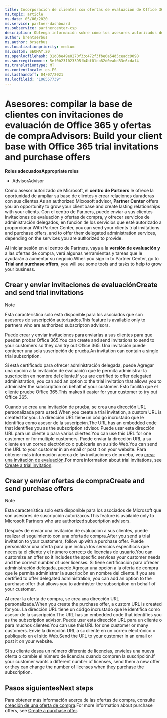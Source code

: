 ```yaml
---
title: Incorporación de clientes con ofertas de evaluación de Office 365
ms.topic: article
ms.date: 05/06/2020
ms.service: partner-dashboard
ms.subservice: partnercenter-csp
description: Obtenga información sobre cómo los asesores autorizados de Microsoft pueden crecer sus suscripciones de Office 365. Crear y enviar invitaciones de evaluación de Office 365 y ofertas de compra a los clientes.
author: brentserbus
ms.author: brserbus
ms.localizationpriority: medium
ms.custom: SEOMAY.20
ms.openlocfilehash: 31d8be49e0270f32c472f3fbe0a54d5ceadc9098
ms.sourcegitcommit: 5ef0b231023395fb4bf01cb82d0eabd83e6cdaf4
ms.translationtype: MT
ms.contentlocale: es-ES
ms.lasthandoff: 04/07/2021
ms.locfileid: "106557739"
---
```

# <a name="advisors-build-your-client-base-with-office-365-trial-invitations-and-purchase-offers"></a><span data-ttu-id="0378a-104">Asesores: compilar la base de clientes con invitaciones de evaluación de Office 365 y ofertas de compra</span><span class="sxs-lookup"><span data-stu-id="0378a-104">Advisors: Build your client base with Office 365 trial invitations and purchase offers</span></span>


<span data-ttu-id="0378a-105">**Roles adecuados**</span><span class="sxs-lookup"><span data-stu-id="0378a-105">**Appropriate roles**</span></span>

- <span data-ttu-id="0378a-106">Advisor</span><span class="sxs-lookup"><span data-stu-id="0378a-106">Advisor</span></span>


<span data-ttu-id="0378a-107">Como asesor autorizado de Microsoft, el **centro de Partners** le ofrece la oportunidad de ampliar su base de clientes y crear relaciones duraderas con sus clientes.</span><span class="sxs-lookup"><span data-stu-id="0378a-107">As an authorized Microsoft advisor, **Partner Center** offers you an opportunity to grow your client base and create lasting relationships with your clients.</span></span> <span data-ttu-id="0378a-108">Con el centro de Partners, puede enviar a sus clientes invitaciones de evaluación y ofertas de compra, y ofrecer servicios de administración delegados, en función de los servicios que esté autorizado a proporcionar.</span><span class="sxs-lookup"><span data-stu-id="0378a-108">With Partner Center, you can send your clients trial invitations and purchase offers, and to offer them delegated administration services, depending on the services you are authorized to provide.</span></span>

<span data-ttu-id="0378a-109">Al iniciar sesión en el centro de Partners, vaya a la **versión de evaluación y** a las ofertas de compra, verá algunas herramientas y tareas que le ayudarán a aumentar su negocio.</span><span class="sxs-lookup"><span data-stu-id="0378a-109">When you sign in to Partner Center, go to **Trial and purchase offers**, you will see some tools and tasks to help to grow your business.</span></span>

## <a name="create-and-send-trial-invitations"></a><span data-ttu-id="0378a-110">Crear y enviar invitaciones de evaluación</span><span class="sxs-lookup"><span data-stu-id="0378a-110">Create and send trial invitations</span></span>

> [!NOTE]
> <span data-ttu-id="0378a-111">Esta característica solo está disponible para los asociados que son asesores de suscripción autorizados.</span><span class="sxs-lookup"><span data-stu-id="0378a-111">This feature is available only to partners who are authorized subscription advisors.</span></span>

<span data-ttu-id="0378a-112">Puede crear y enviar invitaciones para enviarlas a sus clientes para que puedan probar Office 365.</span><span class="sxs-lookup"><span data-stu-id="0378a-112">You can create and send invitations to send to your customers so they can try out Office 365.</span></span> <span data-ttu-id="0378a-113">Una invitación puede contener una sola suscripción de prueba.</span><span class="sxs-lookup"><span data-stu-id="0378a-113">An invitation can contain a single trial subscription.</span></span>

<span data-ttu-id="0378a-114">Si está certificado para ofrecer administración delegada, puede Agregar una opción a la invitación de evaluación que le permita administrar la suscripción en nombre del cliente.</span><span class="sxs-lookup"><span data-stu-id="0378a-114">If you are certified to offer delegated administration, you can add an option to the trial invitation that allows you to administer the subscription on behalf of your customer.</span></span> <span data-ttu-id="0378a-115">Esto facilita que el cliente pruebe Office 365.</span><span class="sxs-lookup"><span data-stu-id="0378a-115">This makes it easier for your customer to try out Office 365.</span></span>

<span data-ttu-id="0378a-116">Cuando se crea una invitación de prueba, se crea una dirección URL personalizada para usted.</span><span class="sxs-lookup"><span data-stu-id="0378a-116">When you create a trial invitation, a custom URL is created for you.</span></span> <span data-ttu-id="0378a-117">La dirección URL tiene un código incrustado que le identifica como asesor de la suscripción.</span><span class="sxs-lookup"><span data-stu-id="0378a-117">The URL has an embedded code that identifies you as the subscription advisor.</span></span> <span data-ttu-id="0378a-118">Puede usar esta dirección URL para un cliente o para varios clientes.</span><span class="sxs-lookup"><span data-stu-id="0378a-118">You can use this URL for one customer or for multiple customers.</span></span> <span data-ttu-id="0378a-119">Puede enviar la dirección URL a su cliente en un correo electrónico o publicarla en su sitio Web.</span><span class="sxs-lookup"><span data-stu-id="0378a-119">You can send the URL to your customer in an email or post it on your website.</span></span>
<span data-ttu-id="0378a-120">Para obtener más información acerca de las invitaciones de prueba, vea [crear una invitación de evaluación](advisors-create-a-trial-invitation.md).</span><span class="sxs-lookup"><span data-stu-id="0378a-120">For more information about trial invitations, see [Create a trial invitation](advisors-create-a-trial-invitation.md).</span></span>

## <a name="create-and-send-purchase-offers"></a><span data-ttu-id="0378a-121">Crear y enviar ofertas de compra</span><span class="sxs-lookup"><span data-stu-id="0378a-121">Create and send purchase offers</span></span>

> [!NOTE]
> <span data-ttu-id="0378a-122">Esta característica solo está disponible para los asociados de Microsoft que son asesores de suscripción autorizados.</span><span class="sxs-lookup"><span data-stu-id="0378a-122">This feature is available only to Microsoft Partners who are authorized subscription advisors.</span></span>

<span data-ttu-id="0378a-123">Después de enviar una invitación de evaluación a sus clientes, puede realizar el seguimiento con una oferta de compra.</span><span class="sxs-lookup"><span data-stu-id="0378a-123">After you send a trial invitation to your customers, follow up with a purchase offer.</span></span> <span data-ttu-id="0378a-124">Puede personalizar una oferta para que incluya los servicios específicos que necesita el cliente y el número correcto de licencias de usuario.</span><span class="sxs-lookup"><span data-stu-id="0378a-124">You can customize an offer so it includes the specific services your customer needs and the correct number of user licenses.</span></span> <span data-ttu-id="0378a-125">Si tiene certificación para ofrecer administración delegada, puede Agregar una opción a la oferta de compra que le permita administrar la suscripción en nombre del cliente.</span><span class="sxs-lookup"><span data-stu-id="0378a-125">If you are certified to offer delegated administration, you can add an option to the purchase offer that allows you to administer the subscription on behalf of your customer.</span></span>

<span data-ttu-id="0378a-126">Al crear la oferta de compra, se crea una dirección URL personalizada.</span><span class="sxs-lookup"><span data-stu-id="0378a-126">When you create the purchase offer, a custom URL is created for you.</span></span> <span data-ttu-id="0378a-127">La dirección URL tiene un código incrustado que le identifica como asesor de la suscripción.</span><span class="sxs-lookup"><span data-stu-id="0378a-127">The URL has an embedded code that identifies you as the subscription advisor.</span></span> <span data-ttu-id="0378a-128">Puede usar esta dirección URL para un cliente o para muchos clientes.</span><span class="sxs-lookup"><span data-stu-id="0378a-128">You can use this URL for one customer or many customers.</span></span> <span data-ttu-id="0378a-129">Envíe la dirección URL a su cliente en un correo electrónico o publíquelo en el sitio Web.</span><span class="sxs-lookup"><span data-stu-id="0378a-129">Send the URL to your customer in an email or post it on your website.</span></span>

<span data-ttu-id="0378a-130">Si su cliente desea un número diferente de licencias, envíeles una nueva oferta o cambie el número de licencias cuando compren la suscripción.</span><span class="sxs-lookup"><span data-stu-id="0378a-130">If your customer wants a different number of licenses, send them a new offer or they can change the number of licenses when they purchase the subscription.</span></span>

## <a name="next-steps"></a><span data-ttu-id="0378a-131">Pasos siguientes</span><span class="sxs-lookup"><span data-stu-id="0378a-131">Next steps</span></span>

<span data-ttu-id="0378a-132">Para obtener más información acerca de las ofertas de compra, consulte [creación de una oferta de compra](advisor-create-a-purchase-offer.md).</span><span class="sxs-lookup"><span data-stu-id="0378a-132">For more information about purchase offers, see [Create a purchase offer](advisor-create-a-purchase-offer.md).</span></span>
